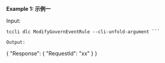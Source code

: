 **Example 1: 示例一**



Input: 

```
tccli dlc ModifyGovernEventRule --cli-unfold-argument ```

Output: 
```
{
    "Response": {
        "RequestId": "xx"
    }
}
```

